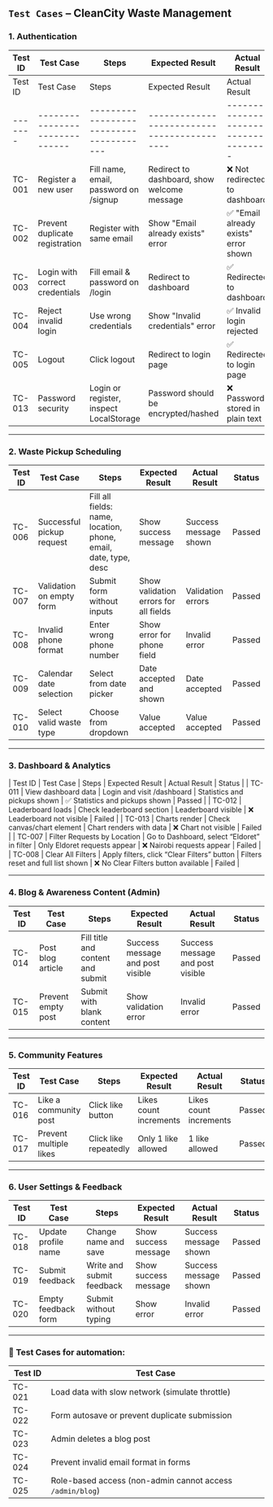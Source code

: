 ## `Test Cases` – CleanCity Waste Management


### 1. Authentication

| Test ID | Test Case                      | Steps                                 | Expected Result                             | Actual Result | Status |
| ------- | ------------------------------ | ------------------------------------- | ------------------------------------------- | ------------- | ------ |
| Test ID | Test Case                      | Steps                                   | Expected Result                             | Actual Result                        | Status |
| ------- | ------------------------------ | --------------------------------------- | ------------------------------------------- | ------------------------------------ | ------ |
| TC-001  | Register a new user            | Fill name, email, password on /signup   | Redirect to dashboard, show welcome message | ❌ Not redirected to dashboard        | Failed |
| TC-002  | Prevent duplicate registration | Register with same email                | Show "Email already exists" error           | ✅ "Email already exists" error shown | Passed |
| TC-003  | Login with correct credentials | Fill email & password on /login         | Redirect to dashboard                       | ✅ Redirected to dashboard            | Passed |
| TC-004  | Reject invalid login           | Use wrong credentials                   | Show "Invalid credentials" error            | ✅ Invalid login rejected             | Passed |
| TC-005  | Logout                         | Click logout                            | Redirect to login page                      | ✅ Redirected to login page           | Passed |
| TC-013  | Password security              | Login or register, inspect LocalStorage | Password should be encrypted/hashed         | ❌ Password stored in plain text      | Failed |

---

### 2. Waste Pickup Scheduling

| Test ID | Test Case                 | Steps                                                           | Expected Result                       | Actual Result | Status |
| ------- | ------------------------- | --------------------------------------------------------------- | ------------------------------------- | ------------- | ------ |
| TC-006  | Successful pickup request | Fill all fields: name, location, phone, email, date, type, desc | Show success message                  | Success message shown              | Passed       |
| TC-007  | Validation on empty form  | Submit form without inputs                                      | Show validation errors for all fields | Validation errors              | Passed       |
| TC-008  | Invalid phone format      | Enter wrong phone number                                        | Show error for phone field            | Invalid error              | Passed       |
| TC-009  | Calendar date selection   | Select from date picker                                         | Date accepted and shown               | Date accepted              | Passed       |
| TC-010  | Select valid waste type   | Choose from dropdown                                            | Value accepted                        |  Value accepted             | Passed       |

---

### 3. Dashboard & Analytics

| Test ID | Test Case                   | Steps                                       | Expected Result                   | Actual Result                       | Status |
| TC-011  | View dashboard data         | Login and visit /dashboard                  | Statistics and pickups shown      | ✅ Statistics and pickups shown      | Passed |
| TC-012  | Leaderboard loads           | Check leaderboard section                   | Leaderboard visible               | ❌ Leaderboard not visible           | Failed |
| TC-013  | Charts render               | Check canvas/chart element                  | Chart renders with data           | ❌ Chart not visible                 | Failed |
| TC-007  | Filter Requests by Location | Go to Dashboard, select “Eldoret” in filter | Only Eldoret requests appear      | ❌ Nairobi requests appear           | Failed |
| TC-008  | Clear All Filters           | Apply filters, click “Clear Filters” button | Filters reset and full list shown | ❌ No Clear Filters button available | Failed |

---

### 4. Blog & Awareness Content (Admin)

| Test ID | Test Case          | Steps                             | Expected Result                  | Actual Result | Status |
| ------- | ------------------ | --------------------------------- | -------------------------------- | ------------- | ------ |
| TC-014  | Post blog article  | Fill title and content and submit | Success message and post visible | Success message and post visible              | Passed       |
| TC-015  | Prevent empty post | Submit with blank content         | Show validation error            | Invalid error             | Passed       |

---

### 5. Community Features

| Test ID | Test Case              | Steps                 | Expected Result        | Actual Result | Status |
| ------- | ---------------------- | --------------------- | ---------------------- | ------------- | ------ |
| TC-016  | Like a community post  | Click like button     | Likes count increments | Likes count increments              | Passed       |
| TC-017  | Prevent multiple likes | Click like repeatedly | Only 1 like allowed    | 1 like allowed              | Passed       |

---

### 6. User Settings & Feedback

| Test ID | Test Case           | Steps                     | Expected Result      | Actual Result | Status |
| ------- | ------------------- | ------------------------- | -------------------- | ------------- | ------ |
| TC-018  | Update profile name | Change name and save      | Show success message | Success message shown              | Passed        |
| TC-019  | Submit feedback     | Write and submit feedback | Show success message | Success message shown              | Passed       |
| TC-020  | Empty feedback form | Submit without typing     | Show error           | Invalid error              | Passed       |

---

### 🔁 Test Cases for automation:

| Test ID | Test Case                                                 |
| ------- | --------------------------------------------------------- |
| TC-021  | Load data with slow network (simulate throttle)           |
| TC-022  | Form autosave or prevent duplicate submission             |
| TC-023  | Admin deletes a blog post                                 |
| TC-024  | Prevent invalid email format in forms                     |
| TC-025  | Role-based access (non-admin cannot access `/admin/blog`) |

